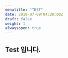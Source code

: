 ```yaml
---
menutitle: "TEST"
date: 2018-07-09T04:20:00Z
draft: false
weight: 1
alwaysopen: true
---
```


## Test 입니다.
